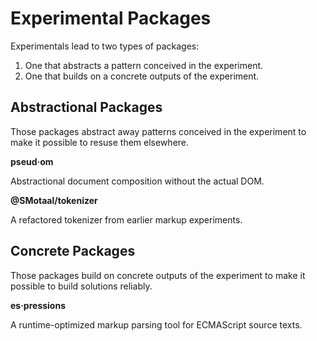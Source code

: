 # Experimental Packages

Experimentals lead to two types of packages:

1. One that abstracts a pattern conceived in the experiment.
2. One that builds on a concrete outputs of the experiment.

## Abstractional Packages

Those packages abstract away patterns conceived in the experiment to make it possible to resuse them elsewhere.

**pseud·om**

Abstractional document composition without the actual DOM.

**@SMotaal/tokenizer**

A refactored tokenizer from earlier markup experiments.

## Concrete Packages

Those packages build on concrete outputs of the experiment to make it possible to build solutions reliably.

**es·pressions**

A runtime-optimized markup parsing tool for ECMAScript source texts.
